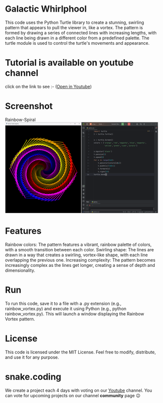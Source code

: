 # Galactic Whirlphool

This code uses the Python Turtle library to create a stunning, swirling pattern that appears to pull the viewer in, like a vortex. The pattern is formed by drawing a series of connected lines with increasing lengths, with each line being drawn in a different color from a predefined palette. The turtle module is used to control the turtle's movements and appearance.

# Tutorial is available on youtube channel 
click on the link to see :- ([Open in Youtube]())

# Screenshot

Rainbow-Spiral
![screenshot](GalacticWhirlpool.png)



# Features
Rainbow colors: The pattern features a vibrant, rainbow palette of colors, with a smooth transition between each color.
Swirling shape: The lines are drawn in a way that creates a swirling, vortex-like shape, with each line overlapping the previous one.
Increasing complexity: The pattern becomes increasingly complex as the lines get longer, creating a sense of depth and dimensionality.


# Run
To run this code, save it to a file with a .py extension (e.g., rainbow_vortex.py) and execute it using Python (e.g., python rainbow_vortex.py). This will launch a window displaying the Rainbow Vortex pattern.

# License
This code is licensed under the MIT License. Feel free to modify, distribute, and use it for any purpose.

# snake.coding
We create a project each 4 days with voting on our <a href="https://youtube.com/@snakecoding_12" target="_blank">Youtube</a> channel.
You can vote for upcoming projects on our channel **community** page :wink:

